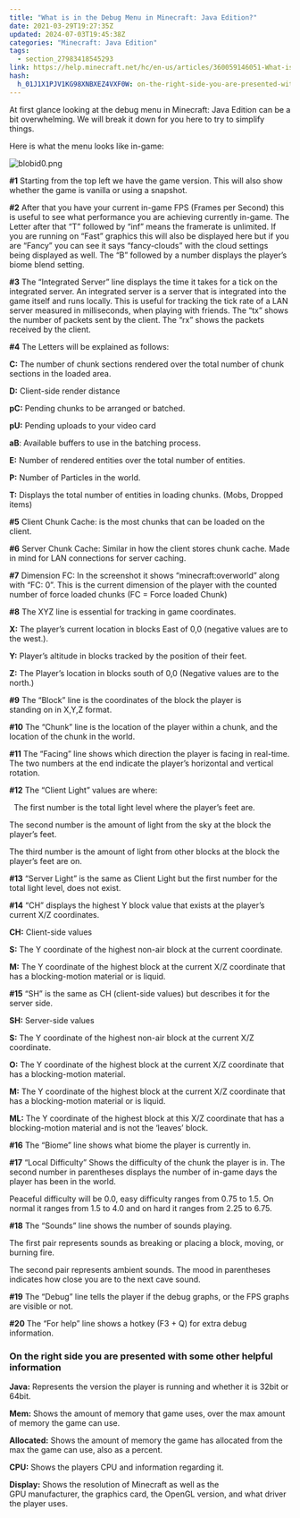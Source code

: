 ```yaml
---
title: "What is in the Debug Menu in Minecraft: Java Edition?"
date: 2021-03-29T19:27:35Z
updated: 2024-07-03T19:45:38Z
categories: "Minecraft: Java Edition"
tags:
  - section_27983418545293
link: https://help.minecraft.net/hc/en-us/articles/360059146051-What-is-in-the-Debug-Menu-in-Minecraft-Java-Edition
hash:
  h_01J1X1PJV1KG98XNBXEZ4VXF0W: on-the-right-side-you-are-presented-with-some-other-helpful-information
---
```


At first glance looking at the debug menu in Minecraft: Java Edition can be a bit overwhelming. We will break it down for you here to try to simplify things. 

Here is what the menu looks like in-game:

![blobid0.png](https://minecrafthelp.zendesk.com/hc/article_attachments/360090982432)

**\#1** Starting from the top left we have the game version. This will also show whether the game is vanilla or using a snapshot. 

**\#2** After that you have your current in-game FPS (Frames per Second) this is useful to see what performance you are achieving currently in-game. The Letter after that “T” followed by “inf” means the framerate is unlimited. If you are running on “Fast” graphics this will also be displayed here but if you are “Fancy” you can see it says “fancy-clouds” with the cloud settings being displayed as well. The “B” followed by a number displays the player’s biome blend setting. 

**\#3** The “Integrated Server” line displays the time it takes for a tick on the integrated server. An integrated server is a server that is integrated into the game itself and runs locally. This is useful for tracking the tick rate of a LAN server measured in milliseconds, when playing with friends. The “tx” shows the number of packets sent by the client. The “rx” shows the packets received by the client. 

**\#4** The Letters will be explained as follows: 

**C:** The number of chunk sections rendered over the total number of chunk sections in the loaded area. 

**D:** Client-side render distance 

**pC:** Pending chunks to be arranged or batched. 

**pU:** Pending uploads to your video card 

**aB**: Available buffers to use in the batching process. 

**E:** Number of rendered entities over the total number of entities. 

**P:** Number of Particles in the world. 

**T:** Displays the total number of entities in loading chunks. (Mobs, Dropped items) 

**\#5** Client Chunk Cache: is the most chunks that can be loaded on the client. 

**\#6** Server Chunk Cache: Similar in how the client stores chunk cache. Made in mind for LAN connections for server caching.  

**\#7** Dimension FC: In the screenshot it shows “minecraft:overworld” along with “FC: 0”. This is the current dimension of the player with the counted number of force loaded chunks (FC = Force loaded Chunk) 

**\#8** The XYZ line is essential for tracking in game coordinates.  

**X:** The player’s current location in blocks East of 0,0 (negative values are to the west.). 

**Y:** Player’s altitude in blocks tracked by the position of their feet. 

**Z:** The Player’s location in blocks south of 0,0 (Negative values are to the north.) 

**\#9** The “Block” line is the coordinates of the block the player is standing on in X,Y,Z format. 

**\#10** The “Chunk” line is the location of the player within a chunk, and the location of the chunk in the world. 

**\#11** The “Facing” line shows which direction the player is facing in real-time. The two numbers at the end indicate the player’s horizontal and vertical rotation. 

**\#12** The “Client Light” values are where: 

  The first number is the total light level where the player’s feet are.  

The second number is the amount of light from the sky at the block the player’s feet.  

The third number is the amount of light from other blocks at the block the player’s feet are on. 

**\#13** “Server Light” is the same as Client Light but the first number for the total light level, does not exist. 

**\#14** “CH” displays the highest Y block value that exists at the player’s current X/Z coordinates.  

**CH:** Client-side values 

**S:** The Y coordinate of the highest non-air block at the current coordinate. 

**M:** The Y coordinate of the highest block at the current X/Z coordinate that has a blocking-motion material or is liquid. 

**\#15** “SH” is the same as CH (client-side values) but describes it for the server side. 

**SH:** Server-side values 

**S:** The Y coordinate of the highest non-air block at the current X/Z coordinate. 

**O:** The Y coordinate of the highest block at the current X/Z coordinate that has a blocking-motion material. 

**M:** The Y coordinate of the highest block at the current X/Z coordinate that has a blocking-motion material or is liquid. 

**ML:** The Y coordinate of the highest block at this X/Z coordinate that has a blocking-motion material and is not the ‘leaves’ block. 

**\#16** The “Biome” line shows what biome the player is currently in.  

**\#17** “Local Difficulty” Shows the difficulty of the chunk the player is in. The second number in parentheses displays the number of in-game days the player has been in the world.  

Peaceful difficulty will be 0.0, easy difficulty ranges from 0.75 to 1.5. On normal it ranges from 1.5 to 4.0 and on hard it ranges from 2.25 to 6.75. 

**\#18** The “Sounds” line shows the number of sounds playing. 

The first pair represents sounds as breaking or placing a block, moving, or burning fire. 

The second pair represents ambient sounds. The mood in parentheses indicates how close you are to the next cave sound. 

**\#19** The “Debug” line tells the player if the debug graphs, or the FPS graphs are visible or not. 

**\#20** The “For help” line shows a hotkey (F3 + Q) for extra debug information. 

### On the right side you are presented with some other helpful information 

**Java:** Represents the version the player is running and whether it is 32bit or 64bit. 

**Mem:** Shows the amount of memory that game uses, over the max amount of memory the game can use. 

**Allocated:** Shows the amount of memory the game has allocated from the max the game can use, also as a percent. 

**CPU:** Shows the players CPU and information regarding it. 

**Display:** Shows the resolution of Minecraft as well as the GPU manufacturer, the graphics card, the OpenGL version, and what driver the player uses.
